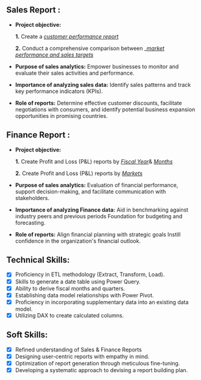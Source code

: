 ## Sales Report :


- **Project objective:** 

    **1.** Create a _[customer performance report](https://github.com/DURGAPRASAD7/Sales-Analytics/blob/main/Customer%20Performance%20Report.pdf)_ 

    **2.** Conduct a comprehensive comparison between __[market performance and sales targets](https://github.com/DURGAPRASAD7/Sales-Analytics/blob/main/Market%20Performance%20vs%20Target%20Report.pdf)_

- **Purpose of sales analytics:** Empower businesses to monitor and evaluate their sales activities and performance.

- **Importance of analyzing sales data:** Identify sales patterns and track key performance indicators (KPIs).

- **Role of reports:** Determine effective customer discounts, facilitate negotiations with consumers, and identify potential business expansion opportunities in promising countries.


## Finance Report :

- **Project objective:** 

    **1.** Create Profit and Loss (P&L) reports by _[Fiscal Year](https://github.com/DURGAPRASAD7/Sales-Analytics/blob/main/P%26L%20Statement%20by%20Fiscal%20Year.pdf)_& _[Months](https://github.com/DURGAPRASAD7/Sales-Analytics/blob/main/P%26L%20Statement%20by%20Months.pdf)_ 


   **2.** Create Profit and Loss (P&L) reports by _[Markets](https://github.com/DURGAPRASAD7/Sales-Analytics/blob/main/P%26L%20Statement%20by%20Markets.pdf)_

- **Purpose of sales analytics:** Evaluation of financial performance, support decision-making, and facilitate communication with stakeholders.

- **Importance of analyzing Finance data:** Aid in benchmarking against industry peers and previous periods Foundation for budgeting and forecasting.

- **Role of reports:** Align financial planning with strategic goals Instill confidence in the organization's financial outlook.


## Technical Skills:
- [x]	Proficiency in ETL methodology (Extract, Transform, Load).
- [x]	Skills to generate a date table using Power Query.
- [x]	Ability to derive fiscal months and quarters.
- [x]	Establishing data model relationships with Power Pivot.
- [x]	Proficiency in incorporating supplementary data into an existing data model.
- [x]	Utilizing DAX to create calculated columns.

## Soft Skills:
- [x]	Refined understanding of Sales & Finance Reports
- [x]	Designing user-centric reports with empathy in mind.
- [x]	Optimization of report generation through meticulous fine-tuning.
- [x]	Developing a systematic approach to devising a report building plan.
